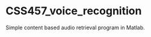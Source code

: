 CSS457_voice_recognition
========================

Simple content based audio retrieval program in Matlab.
